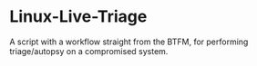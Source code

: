 # Linux-Live-Triage
A script with a workflow straight from the BTFM, for performing triage/autopsy on a compromised system.
